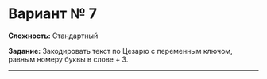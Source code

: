 # Вариант № 7
**Сложность:** Стандартный

**Задание:**  Закодировать текст по Цезарю с переменным ключом, равным номеру буквы в слове + 3.

---